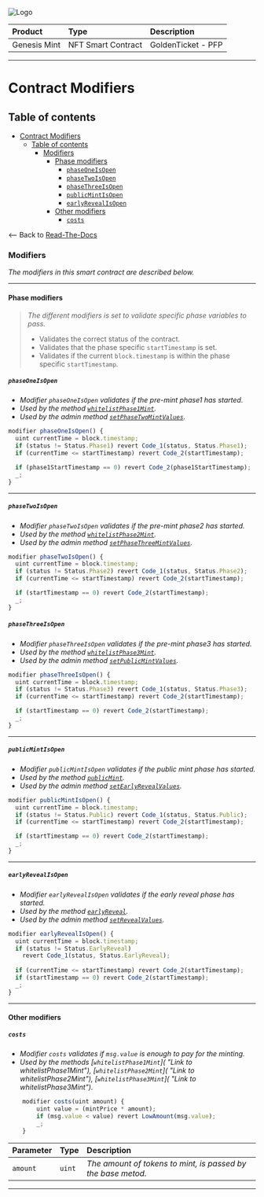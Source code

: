 ![Logo](https://www.centaurify.com/_next/image?url=%2Fimg%2Flogo%2Fcentaurify-logo.svg&w=1920&q=75)

| Product      | Type               | Description                |
| :--------    | :-------           | :------------------------- |
| Genesis Mint | NFT Smart Contract | GoldenTicket  - PFP        |

---

# Contract Modifiers

## Table of contents

- [Contract Modifiers](#contract-modifiers)
  - [Table of contents](#table-of-contents)
    - [Modifiers](#modifiers)
      - [Phase modifiers](#phase-modifiers)
        - [`phaseOneIsOpen`](#phaseoneisopen)
        - [`phaseTwoIsOpen`](#phasetwoisopen)
        - [`phaseThreeIsOpen`](#phasethreeisopen)
        - [`publicMintIsOpen`](#publicmintisopen)
        - [`earlyRevealIsOpen`](#earlyrevealisopen)
      - [Other modifiers](#other-modifiers)
        - [`costs`](#costs)

<-- Back to [Read-The-Docs](ReadTheDocs_Genesis_Mint.md#table-of-contents "Back to Read-The-Docs")

### Modifiers

_The modifiers in this smart contract are described below._

---

#### Phase modifiers

> _The different modifiers is set to validate specific phase variables to pass._
>
> - Validates the correct status of the contract.
> - Validates that the phase specific `startTimestamp` is set.
> - Validates if the current `block.timestamp` is within the phase specific `startTimestamp`.  

##### `phaseOneIsOpen`  

- _Modifier `phaseOneIsOpen` validates if the pre-mint phase1 has started._
- _Used by the method [`whitelistPhase1Mint`](Methods_user.md#whitelistphase1mint "Link to whitelistPhase1Mint")._
- _Used by the admin method [`setPhaseTwoMintValues`](Methods.md#setphasetwomintvalues "Link to setPhaseTwoMintValues")._


```javascript
modifier phaseOneIsOpen() {
  uint currentTime = block.timestamp;
  if (status != Status.Phase1) revert Code_1(status, Status.Phase1);
  if (currentTime <= startTimestamp) revert Code_2(startTimestamp);

  if (phase1StartTimestamp == 0) revert Code_2(phase1StartTimestamp);
  _;
}
```  

---

##### `phaseTwoIsOpen`  

- _Modifier `phaseTwoIsOpen` validates if the pre-mint phase2 has started._
- _Used by the method [`whitelistPhase2Mint`](Methods_user.md#whitelistphase2mint "Link to whitelistPhase2Mint")._
- _Used by the admin method [`setPhaseThreeMintValues`](./Methods.md#setphasethreemintvalues "Link to setPhaseThreeMintValues")._


```javascript
modifier phaseTwoIsOpen() {
  uint currentTime = block.timestamp;
  if (status != Status.Phase2) revert Code_1(status, Status.Phase2);
  if (currentTime <= startTimestamp) revert Code_2(startTimestamp);

  if (startTimestamp == 0) revert Code_2(startTimestamp);
  _;
}
```  

##### `phaseThreeIsOpen`  

- _Modifier `phaseThreeIsOpen` validates if the pre-mint phase3 has started._
- _Used by the method [`whitelistPhase3Mint`](Methods_user.md#whitelistphase3mint "Link to whitelistPhase3Mint")._
- _Used by the admin method [`setPublicMintValues`](./Methods.md#setpublicmintvalues "Link to setPublicMintValues")._


```javascript
modifier phaseThreeIsOpen() {
  uint currentTime = block.timestamp;
  if (status != Status.Phase3) revert Code_1(status, Status.Phase3);
  if (currentTime <= startTimestamp) revert Code_2(startTimestamp);

  if (startTimestamp == 0) revert Code_2(startTimestamp);
  _;
}
```  

---

##### `publicMintIsOpen`  

- _Modifier `publicMintIsOpen` validates if the public mint phase has started._
- _Used by the method [`publicMint`](Methods_user.md#publicmint "Link to publicMint")._
- _Used by the admin method [`setEarlyRevealValues`](./Methods.md#setearlyrevealvalues "Link to setEarlyRevealValues")._


```javascript
modifier publicMintIsOpen() {
  uint currentTime = block.timestamp;
  if (status != Status.Public) revert Code_1(status, Status.Public);
  if (currentTime <= startTimestamp) revert Code_2(startTimestamp);

  if (startTimestamp == 0) revert Code_2(startTimestamp);
  _;
}
```  

---

##### `earlyRevealIsOpen`  

- _Modifier `earlyRevealIsOpen` validates if the early reveal phase has started._
- _Used by the method [`earlyReveal`]()._
- _Used by the admin method [`setRevealValues`](./Methods.md#setrevealvalues "Link to setRevealValues")._


```javascript
modifier earlyRevealIsOpen() {
  uint currentTime = block.timestamp;
  if (status != Status.EarlyReveal) 
    revert Code_1(status, Status.EarlyReveal);
  
  if (currentTime <= startTimestamp) revert Code_2(startTimestamp);
  if (startTimestamp == 0) revert Code_2(startTimestamp);
  _;
}
```  

---

#### Other modifiers

##### `costs`

- _Modifier `costs` validates if `msg.value` is enough to pay for the minting._
- _Used by the methods [`whitelistPhase1Mint`]( "Link to whitelistPhase1Mint"), [`whitelistPhase2Mint`]( "Link to whitelistPhase2Mint"), [`whitelistPhase3Mint`]( "Link to whitelistPhase3Mint")._

```javascript
    modifier costs(uint amount) {
        uint value = (mintPrice * amount);
        if (msg.value < value) revert LowAmount(msg.value);
        _;
    }
```  

| Parameter | Type     | Description                    |
| :-------- | :------- | :-------------------------     |
| `amount`  | `uint`   | _The amount of tokens to mint, is passed by the base metod._|

---
